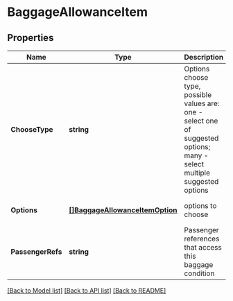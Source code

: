 # BaggageAllowanceItem

## Properties
Name | Type | Description | Notes
------------ | ------------- | ------------- | -------------
**ChooseType** | **string** | Options choose type, possible values are: one - select one of suggested options; many - select multiple suggested options | [optional] [default to null]
**Options** | [**[]BaggageAllowanceItemOption**](BaggageAllowanceItemOption.md) | options to choose | [optional] [default to null]
**PassengerRefs** | **string** | Passenger references that access this baggage condition | [optional] [default to null]

[[Back to Model list]](../README.md#documentation-for-models) [[Back to API list]](../README.md#documentation-for-api-endpoints) [[Back to README]](../README.md)


